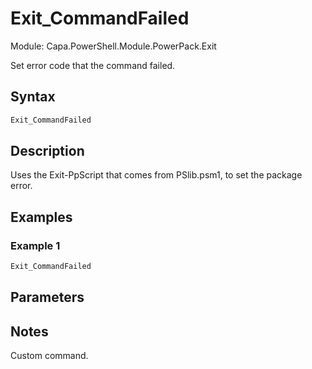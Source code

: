 # Exit_CommandFailed
Module: Capa.PowerShell.Module.PowerPack.Exit

Set error code that the command failed.

## Syntax

```powershell
Exit_CommandFailed
```

## Description

Uses the Exit-PpScript that comes from PSlib.psm1, to set the package error.

## Examples

### Example 1
```powershell
Exit_CommandFailed
```
    

## Parameters


## Notes

Custom command.
